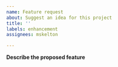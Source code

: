 ```yaml
---
name: Feature request
about: Suggest an idea for this project
title: ''
labels: enhancement
assignees: mskelton

---
```


**Describe the proposed feature**

<!-- A clear and concise description of what you want to happen. -->
